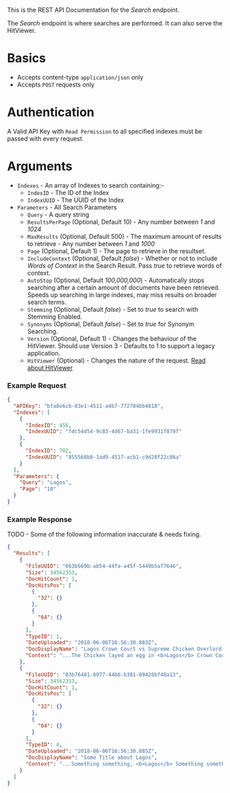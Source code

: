 This is the REST API Documentation for the _Search_ endpoint.

The _Search_ endpoint is where searches are performed.
It can also serve the HitViewer. 

# Basics
* Accepts content-type `application/json` only
* Accepts `POST` requests only

# Authentication

A Valid API Key with `Read Permission` to all specified indexes must be passed with every request.

# Arguments

* `Indexes` - An array of Indexes to search containing:-
  * `IndexID` - The ID of the Index
  * `IndexUUID` - The UUID of the Index
* `Parameters` - All Search Parameters
  * `Query` - A query string
  * `ResultsPerPage` (Optional, Default 10) - Any number between _1_ and _1024_
  * `MaxResults` (Optional, Default 500) - The maximum amount of results to retrieve - Any number between _1_ and _1000_
  * `Page` (Optional, Default 1) - The page to retrieve in the resultset.
  * `IncludeContext` (Optional, Default *false*) - Whether or not to include _Words of Context_ in the Search Result. Pass *true* to retrieve words of context.
  * `AutoStop` (Optional, Default *100,000,000*) - Automatically stops searching after a certain amount of documents have been retrieved. Speeds up searching in large indexes, may miss results on broader search terms.
  * `Stemming` (Optional, Default *false*) - Set to *true* to search with Stemming Enabled.
  * `Synonyms` (Optional, Default *false*) - Set to *true* for Synonym Searching.
  * `Version` (Optional, Default 1) - Changes the behaviour of the HitViewer. Should use Version 3 - Defaults to 1 to
    support a legacy application.
  * `HitViewer` (Optional) - Changes the nature of the request. [Read about HitViewer](/HitViewer)
  
  

### Example Request

```json
{
  "APIKey": "bfa8e6cb-83e1-4511-a4b7-772784bb4818",
  "Indexes": [
    {
      "IndexID": 456,
      "IndexUUID": "fdc54d54-9c83-4d67-ba31-1fe9931f879f"
    },
    {
      "IndexID": 702,
      "IndexUUID": "855568b8-1ad9-4517-acb1-c9d28f22c86a"
    }
  ],
  "Parameters": {
    "Query": "Lagos",
    "Page": "10"
  }
}
```

### Example Response

TODO - Some of the following information inaccurate & needs fixing.

```json
{
  "Results": [
    {
      "FileUUID": "663b569b-ab54-44fa-a45f-5449b5af7646",
      "Size": 34562353,
      "DocHitCount": 1,
      "DocHitsPos": [
        {
          "32": {}
        },
        {
          "64": {}
        }
      ],
      "TypeID": 1,
      "DateUploaded": "2018-06-06T16:56:30.883Z",
      "DocDisplayName": "Lagos Crown Court vs Supreme Chicken Overlord the Third",
      "Context": "...The Chicken layed an egg in <b>Lagos</b> Crown Court and somebody made a case about it ..."
    },
    {
      "FileUUID": "03b76481-8977-44b6-b381-09428bf48a13",
      "Size": 34562353,
      "DocHitCount": 1,
      "DocHitsPos": [
        {
          "32": {}
        },
        {
          "64": {}
        }
      ],
      "TypeID": 4,
      "DateUploaded": "2018-06-06T16:56:30.885Z",
      "DocDisplayName": "Some Title about Lagos",
      "Context": "...Something something, <b>Lagos</b> Something something..."
    }
  ]
}
```


